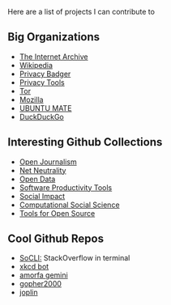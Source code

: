 Here are a list of projects I can contribute to

## Big Organizations

* [The Internet Archive](https://archive.org/about/volunteerpositions.php)
* [Wikipedia](https://github.com/goldsmith/Wikipedia/issues)
* [Privacy Badger](https://github.com/EFForg/privacybadger)
* [Privacy Tools](https://github.com/privacytools/privacytools.io)
* [Tor](https://gitlab.torproject.org/tpo)
* [Mozilla](https://developer.mozilla.org/en-US/docs/Mozilla/Developer_guide/Introduction#Find_a_bug_we've_identified_as_a_good_fit_for_new_contributors.)
* [UBUNTU MATE](https://ubuntu-mate.org/get-involved/bug-fixing/)
* [DuckDuckGo](https://github.com/duckduckgo/duckduckgo-privacy-extension/issues)

## Interesting Github Collections

* [Open Journalism](https://github.com/collections/open-journalism)
* [Net Neutrality](https://github.com/collections/net-neutrality)
* [Open Data](https://github.com/collections/open-data)
* [Software Productivity Tools](https://github.com/collections/productivity-tools)
* [Social Impact](https://github.com/collections/social-impact)
* [Computational Social Science](https://github.com/collections/teaching-computational-social-science)
* [Tools for Open Source](github.com/collections/tools-for-open-source)

## Cool Github Repos

* [SoCLI:](https://github.com/gautamkrishnar/socli/issues) StackOverflow in terminal
* [xkcd bot](https://github.com/joeyvanlierop/xkcdbot/issues) 
* [amorfa gemini](https://github.com/makeworld-the-better-one/amfora)
* [gopher2000](https://github.com/muffinista/gopher2000)
* [joplin](https://github.com/laurent22/joplin)
